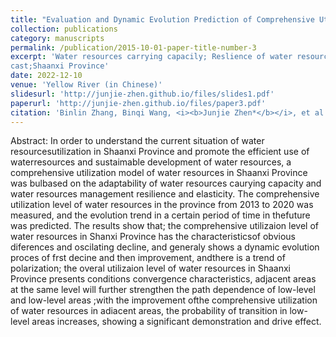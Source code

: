 ```yaml
---
title: "Evaluation and Dynamic Evolution Prediction of Comprehensive Utilization Level of Water Resources in Shaanxi Province"
collection: publications
category: manuscripts
permalink: /publication/2015-10-01-paper-title-number-3
excerpt: 'Water resources carrying capacily; Reslience of water resources management; System adaplaion; Dynamic evolution; Trend fore
cast;Shaanxi Province'
date: 2022-12-10
venue: 'Yellow River (in Chinese)'
slidesurl: 'http://junjie-zhen.github.io/files/slides1.pdf'
paperurl: 'http://junjie-zhen.github.io/files/paper3.pdf'
citation: 'Binlin Zhang, Binqi Wang, <i><b>Junjie Zhen*</b></i>, et al. (2022). &quot;Evaluation and Dynamic Evolution Prediction of Comprehensive Utilization Level of Water Resources in Shaanxi Province.&quot; <i>Yellow River (in Chinese)</i>. 44(12).'
---
```


Abstract: In order to understand the current situation of water resourcesutilization in Shaanxi Province and promote the efficient use of waterresources and sustaimable development of water resources, a comprehensive utilization model of water resources in Shaanxi Province was bulbased on the adaptability of water resources caurying capacity and water resources management resilience and elasticity. The comprehensive utilization level of water resources in the province from 2013 to 2020 was measured, and the evolution trend in a certain period of time in thefuture was predicted. The results show that; the comprehensive utilizaion level of water resources in Shanxi Province has the characteristicsof obvious diferences and oscilating decline, and generaly shows a dynamic evolution proces of frst decine and then improvement, andthere is a trend of polarization; the overal utilizaion level of water resources in Shaanxi Province presents conditions convergence characteristics, adjacent areas at the same level will further strengthen the path dependence of low-level and low-level areas ;with the improvement ofthe comprehensive utilization of water resources in adiacent areas, the probability of transition in low-level areas increases, showing a significant demonstration and drive effect.
